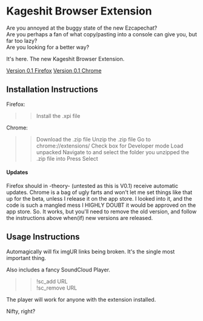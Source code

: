 # Kageshit Browser Extension

Are you annoyed at the buggy state of the new Ezcapechat?  
Are you perhaps a fan of what copy/pasting into a console can give you, but far
too lazy?  
Are you looking for a better way?

It's here. The new Kageshit Browser Extension.

[Version 0.1 Firefox](https://fried-possum-peckers.github.io/kageshit/release/kageshit-0.1.xpi)
[Version 0.1
Chrome](https://fried-possum-peckers.github.io/kageshit/release/kageshit-chrome-0.1.zip)

## Installation Instructions
Firefox:
>> Install the .xpi file

Chrome:
>> Download the .zip file
>> Unzip the .zip file
>> Go to chrome://extensions/
>> Check box for Developer mode
>> Load unpacked
>> Navigate to and select the folder you unzipped the .zip file into
>> Press Select


#### Updates
Firefox should in -theory- (untested as this is V0.1) receive automatic updates.
Chrome is a bag of ugly farts and won't let me set things like that up for the
beta, unless I release it on the app store. I looked into it, and the code is
such a mangled mess I HIGHLY DOUBT it would be approved on the app store. So. It
works, but you'll need to remove the old version, and follow the instructions
above when(if) new versions are released.

## Usage Instructions
Automagically will fix imgUR links being broken. It's the single most important
thing.  

Also includes a fancy SoundCloud Player.  
>> !sc_add  URL  
>> !sc_remove URL  

The player will work for anyone with the extension installed.  

Nifty, right?
